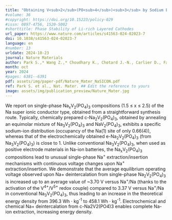 ```yaml
---
title: "Obtaining V<sub>2</sub>(PO<sub>4</sub>)<sub>3</sub> by Sodium Extraction from Single-Phase Na<sub>x</sub>V<sub>2</sub>(PO<sub>4</sub>)<sub>3</sub> (1 < x < 3) Positive Electrode Materials"
#volume: 36
#copyright: https://doi.org/10.15223/policy-029
#issn: 0897-4756, 1520-5002
#shorttitle: Phase Stability of Li-rich Layered Cathodes
url_paper: https://www.nature.com/articles/s41563-024-02023-7
doi: 10.1038/s41563-024-02023-7
language: en
#number: 13
urldate: 2024-10-23
journal: Nature Materials
author: Park S.,* Wang Z.,* Choudhary K., Chotard J.-N., Carlier D., Fauth F., Canepa P., Croguennec L., and Masquelier C.
month: oct
year: 2024
#pages: 6381--6391
pdf: assets/img/paper-pdf/Nature_Mater_NaSICON.pdf
ref: Park S. et al., Nat. Mater. ## Edit the reference to yours
image: assets/img/publication_preview/Nature_Mater.jpg
---
```


We report on single-phase Na<sub>x</sub>V<sub>2</sub>(PO<sub>4</sub>)<sub>3</sub> compositions (1.5 $\leq$ x $\leq$ 2.5) of the Na super ionic conductor type, obtained from a straightforward synthesis route. Typically, chemically prepared c-Na<sub>2</sub>V<sub>2</sub>(PO<sub>4</sub>)<sub>3</sub>, obtained by annealing an equimolar mixture of Na<sub>3</sub>V<sub>2</sub>(PO<sub>4</sub>)<sub>3</sub> and NaV<sub>2</sub>(PO<sub>4</sub>)<sub>3</sub>, exhibits a specific sodium-ion distribution (occupancy of the Na(1) site of only 0.66(4)), whereas that of the electrochemically obtained e-Na<sub>2</sub>V<sub>2</sub>(PO<sub>4</sub>)<sub>3</sub> (from Na<sub>3</sub>V<sub>2</sub>(PO<sub>4</sub>)<sub>3</sub>) is close to 1. Unlike conventional Na<sub>3</sub>V<sub>2</sub>(PO<sub>4</sub>)<sub>3</sub>, when used as positive electrode materials in Na-ion batteries, the Na<sub>x</sub>V<sub>2</sub>(PO<sub>4</sub>)<sub>3</sub> compositions lead to unusual single-phase Na<sup>+</sup> extraction/insertion mechanisms with continuous voltage changes upon Na<sup>+</sup> extraction/insertion. We demonstrate that the average equilibrium operating voltage observed upon Na+ deintercalation from single-phase Na<sub>2</sub>V<sub>2</sub>(PO<sub>4</sub>)<sub>3</sub> is increased up to an average value of ~3.70 V versus Na<sup>+</sup>/Na (thanks to the activation of the V<sup>4+</sup>/V<sup>5+</sup> redox couple) compared to 3.37 V versus Na<sup>+</sup>/Na in conventional Na<sub>3</sub>V<sub>2</sub>(PO<sub>4</sub>)<sub>3</sub>, thus leading to an increase in the theoretical energy density from 396.3 Wh $\cdot$ kg<sup>-1</sup> to 458.1 Wh $\cdot$ kg<sup>-1</sup>. Electrochemical and chemical Na+ deintercalation from c-Na2V2(PO4)3 enables complete Na-ion extraction, increasing energy density.
